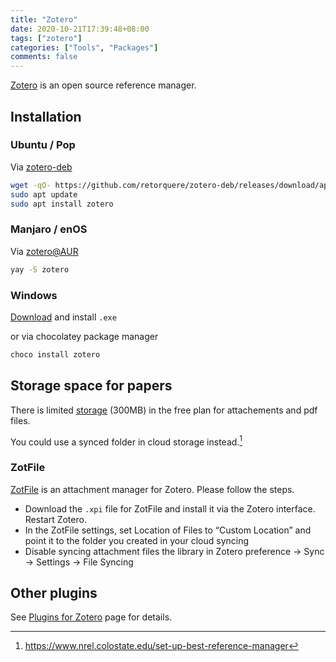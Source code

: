 ```yaml
---
title: "Zotero"
date: 2020-10-21T17:39:48+08:00
tags: ["zotero"]
categories: ["Tools", "Packages"]
comments: false
---
```


[Zotero](https://www.zotero.org/download/) is an open source reference manager.

<!--more-->

## Installation

### Ubuntu / Pop

Via [zotero-deb](https://github.com/retorquere/zotero-deb)

```bash
wget -qO- https://github.com/retorquere/zotero-deb/releases/download/apt-get/install.sh | sudo bash
sudo apt update
sudo apt install zotero
```

### Manjaro / enOS

Via [zotero@AUR](https://aur.archlinux.org/packages/zotero/)

```bash
yay -S zotero
```

### Windows

[Download](https://www.zotero.org/download/) and install `.exe`

or via chocolatey package manager

```sh
choco install zotero
```

## Storage space for papers

There is limited [storage](https://www.zotero.org/storage) (300MB) in the free plan for attachements and pdf files.

You could use a synced folder in cloud storage instead.[^1]

### ZotFile

[ZotFile](http://zotfile.com/) is an attachment manager for Zotero. Please follow the steps.

- Download the `.xpi` file for ZotFile and install it via the Zotero interface. Restart Zotero.
- In the ZotFile settings, set Location of Files to “Custom Location” and point it to the folder you created in your cloud syncing
- Disable syncing attachment files the library in Zotero preference -> Sync -> Settings -> File Syncing

## Other plugins

See [Plugins for Zotero](https://www.zotero.org/support/plugins) page for details.


[^1]: <https://www.nrel.colostate.edu/set-up-best-reference-manager>
